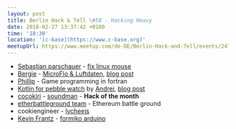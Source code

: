 ```yaml
---
layout: post
title: Berlin Hack & Tell \#58 - Hacking Heavy
date: 2018-02-27 13:37:42 +0100
time: '18:30'
location: '[c-base](https://www.c-base.org)'
meetupUrl: https://www.meetup.com/de-DE/Berlin-Hack-and-Tell/events/247993019/
---
```


* [Sebastian parschauer](https://github.com/sriemer) - [fix linux mouse](https://github.com/sriemer/fix-linux-mouse)
* [Bergie](https://bergie.iki.fi) - [MicroFlo & Luftdaten](https://github.com/c-base/microflo-luftdaten), [blog post](https://bergie.iki.fi/blog/microflo-particulate-sensors/)
* [Phillip](https://github.com/interkosmos) - Game programming in fortran
* [Kotlin for pebble watch](https://github.com/gimlet2/pebblekt) by [Andrei](https://github.com/gimlet2), [blog post](https://medium.com/@andrei.chernyshev/kotlin-for-pebble-e33086d8f8da)
* [cocokiri](https://github.com/cocokiri) - [soundman](https://Dacapo.io/soundman) - **Hack of the month**
* [etherbattleground team](https://etherbattleground.com) - Ethereum battle ground
* cookiengineer - [lycheejs](https://github.com/Artificial-Engineering/lycheejs)
* [Kevin Frantz](https://github.com/KevinFrantz) - [formiko arduino](https://github.com/KevinFrantz/formiko)
